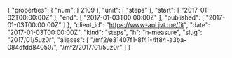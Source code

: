 {
  "properties": {
    "num": [
      2109
    ],
    "unit": [
      "steps"
    ],
    "start": [
      "2017-01-02T00:00:00Z"
    ],
    "end": [
      "2017-01-03T00:00:00Z"
    ],
    "published": [
      "2017-01-03T00:00:00Z"
    ]
  },
  "client_id": "https://www-api.jvt.me/fit",
  "date": "2017-01-03T00:00:00Z",
  "kind": "steps",
  "h": "h-measure",
  "slug": "2017/01/5uz0r",
  "aliases": [
    "/mf2/e31407f1-8f41-4f84-a3ba-084dfdd84050/",
    "/mf2/2017/01/5uz0r"
  ]
}
